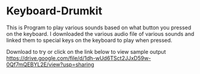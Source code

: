 # Keyboard-Drumkit

This is Program to play various sounds based on what button you pressed on the keyboard.
I downloaded the various audio file of various sounds and linked them to special keys on the keyboard to play when pressed.

 Download to try or click on the link below to view sample output
https://drive.google.com/file/d/1dh-wUd6TSct2JJxD59w-0Qf7mQEBYL2E/view?usp=sharing
